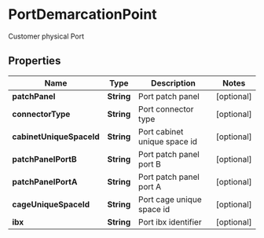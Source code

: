 

# PortDemarcationPoint

Customer physical Port

## Properties

| Name | Type | Description | Notes |
|------------ | ------------- | ------------- | -------------|
|**patchPanel** | **String** | Port patch panel |  [optional] |
|**connectorType** | **String** | Port connector type |  [optional] |
|**cabinetUniqueSpaceId** | **String** | Port cabinet unique space id |  [optional] |
|**patchPanelPortB** | **String** | Port patch panel port B |  [optional] |
|**patchPanelPortA** | **String** | Port patch panel port A |  [optional] |
|**cageUniqueSpaceId** | **String** | Port cage unique space id |  [optional] |
|**ibx** | **String** | Port ibx identifier |  [optional] |



